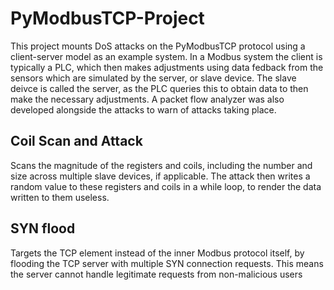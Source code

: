# PyModbusTCP-Project

This project mounts DoS attacks on the PyModbusTCP protocol using a client-server model as an example system. In a Modbus system the client is typically a PLC, which then makes adjustments using data fedback from the sensors which are simulated by the server, or slave device. The slave deivce is called the server, as the PLC queries this to obtain data to then make the necessary adjustments. A packet flow analyzer was also developed alongside the attacks to warn of attacks taking place.

## Coil Scan and Attack
Scans the magnitude of the registers and coils, including the number and size across multiple slave devices, if applicable. The attack then writes a random value to these registers and coils in a while loop, to render the data written to them useless. 

## SYN flood
Targets the TCP element instead of the inner Modbus protocol itself, by flooding the TCP server with multiple SYN connection requests. This means the server cannot handle legitimate requests from non-malicious users



